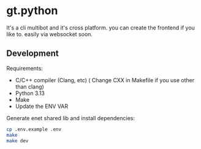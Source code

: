 # gt.python

It's a cli multibot and it's cross platform. you can create the frontend if you like to. easily via websocket soon.

## Development
Requirements:
- C/C++ compiler (Clang, etc) ( Change CXX in Makefile if you use other than clang)
- Python 3.13
- Make
- Update the ENV VAR

Generate enet shared lib and install dependencies:
```bash
cp .env.example .env
make
make dev
```